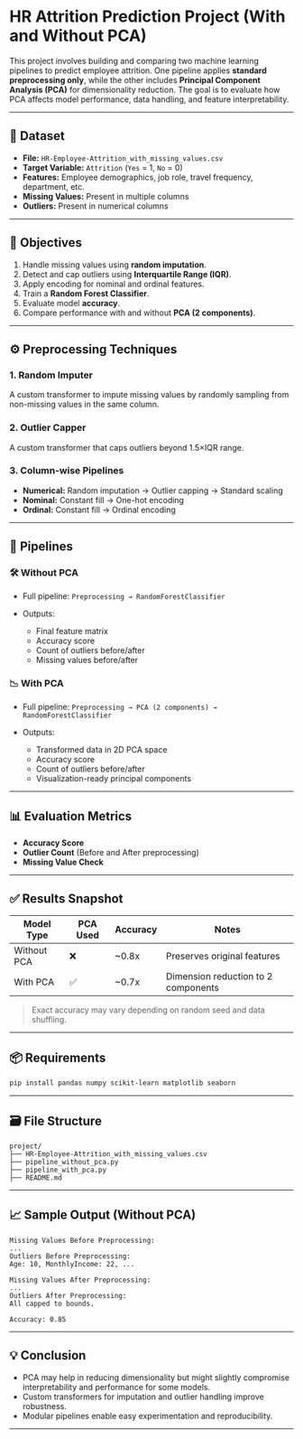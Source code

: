 # HR Attrition Prediction Project (With and Without PCA)

This project involves building and comparing two machine learning pipelines to predict employee attrition. One pipeline applies **standard preprocessing only**, while the other includes **Principal Component Analysis (PCA)** for dimensionality reduction. The goal is to evaluate how PCA affects model performance, data handling, and feature interpretability.

---

## 📁 Dataset

* **File:** `HR-Employee-Attrition_with_missing_values.csv`
* **Target Variable:** `Attrition` (`Yes` = 1, `No` = 0)
* **Features:** Employee demographics, job role, travel frequency, department, etc.
* **Missing Values:** Present in multiple columns
* **Outliers:** Present in numerical columns

---

## 🧪 Objectives

1. Handle missing values using **random imputation**.
2. Detect and cap outliers using **Interquartile Range (IQR)**.
3. Apply encoding for nominal and ordinal features.
4. Train a **Random Forest Classifier**.
5. Evaluate model **accuracy**.
6. Compare performance with and without **PCA (2 components)**.

---

## ⚙️ Preprocessing Techniques

### 1. **Random Imputer**

A custom transformer to impute missing values by randomly sampling from non-missing values in the same column.

### 2. **Outlier Capper**

A custom transformer that caps outliers beyond 1.5×IQR range.

### 3. **Column-wise Pipelines**

* **Numerical:** Random imputation → Outlier capping → Standard scaling
* **Nominal:** Constant fill → One-hot encoding
* **Ordinal:** Constant fill → Ordinal encoding

---

## 🔄 Pipelines

### 🛠️ Without PCA

* Full pipeline: `Preprocessing → RandomForestClassifier`
* Outputs:

  * Final feature matrix
  * Accuracy score
  * Count of outliers before/after
  * Missing values before/after

### 📉 With PCA

* Full pipeline: `Preprocessing → PCA (2 components) → RandomForestClassifier`
* Outputs:

  * Transformed data in 2D PCA space
  * Accuracy score
  * Count of outliers before/after
  * Visualization-ready principal components

---

## 📊 Evaluation Metrics

* **Accuracy Score**
* **Outlier Count** (Before and After preprocessing)
* **Missing Value Check**

---

## ✅ Results Snapshot

| Model Type  | PCA Used | Accuracy | Notes                               |
| ----------- | -------- | -------- | ----------------------------------- |
| Without PCA | ❌        | \~0.8x   | Preserves original features         |
| With PCA    | ✅        | \~0.7x   | Dimension reduction to 2 components |

> Exact accuracy may vary depending on random seed and data shuffling.

---

## 📦 Requirements

```bash
pip install pandas numpy scikit-learn matplotlib seaborn
```

---

## 🗃️ File Structure

```
project/
├── HR-Employee-Attrition_with_missing_values.csv
├── pipeline_without_pca.py
├── pipeline_with_pca.py
├── README.md
```

---

## 📈 Sample Output (Without PCA)

```
Missing Values Before Preprocessing:
...
Outliers Before Preprocessing:
Age: 10, MonthlyIncome: 22, ...

Missing Values After Preprocessing:
...
Outliers After Preprocessing:
All capped to bounds.

Accuracy: 0.85
```

---

## 💡 Conclusion

* PCA may help in reducing dimensionality but might slightly compromise interpretability and performance for some models.
* Custom transformers for imputation and outlier handling improve robustness.
* Modular pipelines enable easy experimentation and reproducibility.

---
